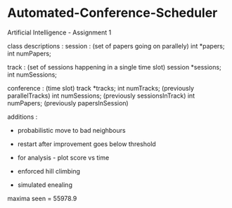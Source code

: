 # Automated-Conference-Scheduler
Artificial Intelligence - Assignment 1


class descriptions :
session : (set of papers going on parallely)
  int *papers;
  int numPapers;


track : (set of sessions happening in a single time slot)
    session *sessions;
    int numSessions;

conference : (time slot)
    track *tracks;
    int numTracks; (previously parallelTracks)
    int numSessions; (previously sessionsInTrack)
    int numPapers; (previously papersInSession)


additions :
- probabilistic move to bad neighbours
- restart after improvement goes below threshold

- for analysis - plot score vs time

- enforced hill climbing
- simulated enealing


maxima seen = 55978.9
